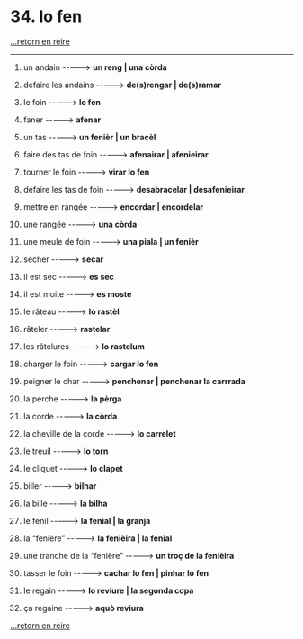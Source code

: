 # 34. lo fen

[...retorn en rèire](../sommaire.md)

---

1. un andain -----> **un reng | una còrda**

2. défaire les andains -----> **de(s)rengar | de(s)ramar**

3. le foin -----> **lo fen**

4. faner -----> **afenar**

5. un tas -----> **un fenièr | un bracèl**

6. faire des tas de foin -----> **afenairar | afenieirar**

7. tourner le foin -----> **virar lo fen**

8. défaire les tas de foin -----> **desabracelar | desafenieirar**

9. mettre en rangée -----> **encordar | encordelar**

10. une rangée -----> **una còrda**

11. une meule de foin -----> **una piala | un fenièr**

12. sécher -----> **secar**

13. il est sec -----> **es sec**

14. il est moite -----> **es moste**

15. le râteau -----> **lo rastèl**

16. râteler -----> **rastelar**

17. les râtelures -----> **lo rastelum**

18. charger le foin -----> **cargar lo fen**

19. peigner le char -----> **penchenar | penchenar la carrrada**

20. la perche -----> **la pèrga**

21. la corde -----> **la còrda**

22. la cheville de la corde -----> **lo carrelet**

23. le treuil -----> **lo torn**

24. le cliquet -----> **lo clapet**

25. biller -----> **bilhar**

26. la bille -----> **la bilha**

27. le fenil -----> **la fenial | la granja**

28. la “fenière” -----> **la fenièira | la fenial**

29. une tranche de la “fenière” -----> **un troç de la fenièira**

30. tasser le foin -----> **cachar lo fen | pinhar lo fen**

31. le regain -----> **lo reviure | la segonda copa**

32. ça regaine -----> **aquò reviura**

[...retorn en rèire](../sommaire.md)
